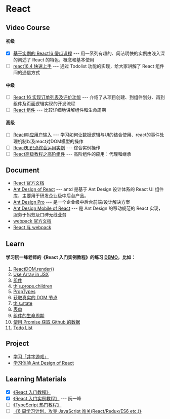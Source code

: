 # React

## Video Course

#### 初级
- [x] [基于实例的 React16 傻瓜课程](https://www.imooc.com/learn/1045) --- 用一系列有趣的、简洁明快的实例由浅入深的阐述了 React 的特色，概念和基本使用
- [ ] [react16.4 快速上手](https://www.imooc.com/learn/1023) --- 通过 Todolist 功能的实现，给大家讲解了 React 组件间的通信方式

#### 中级
- [ ] [React 16 实现订单列表及评价功能](https://www.imooc.com/learn/1061) --- 介绍了从项目创建、到组件划分、再到组件及页面逻辑实现的开发流程
- [ ] [React 组件](https://www.imooc.com/learn/944) --- 比较详细地讲解组件和生命周期

#### 高级
- [ ] [React响应用户输入](https://www.imooc.com/learn/953) --- 学习如何让数据逻辑与UI的结合使用、react的事件处理机制以及react对DOM模型的操作
- [ ] [React知识点综合运用实例](https://www.imooc.com/learn/971) --- 综合实例操作
- [ ] [React高级教程之高阶组件](https://www.imooc.com/learn/1075) --- 高阶组件的应用：代理和继承

## Document

- [React 官方文档](https://zh-hans.reactjs.org/docs/getting-started.html)
- [Ant Design of React](https://ant.design/docs/react/introduce-cn) --- antd 是基于 Ant Design 设计体系的 React UI 组件库，主要用于研发企业级中后台产品。
- [Ant Design Pro](https://pro.ant.design/docs/getting-started-cn) --- 是一个企业级中后台前端/设计解决方案
- [Ant Design Mobile of React](https://mobile.ant.design/docs/react/introduce-cn) --- 是 Ant Design 的移动规范的 React 实现，服务于蚂蚁及口碑无线业务
- [webpack 官方文档](https://www.webpackjs.com/concepts/)
- [React 与 webpack](https://typescript.bootcss.com/tutorials/react-&-webpack.html)

## Learn

#### 学习阮一峰老师的《React 入门实例教程》的练习 [DEMO](./demo/)，比如：

1. [ReactDOM.render()](https://github.com/yangtao2o/myreact/blob/master/demo/01/index.html)
1. [Use Array in JSX](https://github.com/yangtao2o/myreact/blob/master/demo/02/index.html)
1. [组件](https://github.com/yangtao2o/myreact/blob/master/demo/03/index.html)
1. [this.props.children](https://github.com/yangtao2o/myreact/blob/master/demo/04/index.html)
1. [PropTypes](https://github.com/yangtao2o/myreact/blob/master/demo/05/index.html)
1. [获取真实的 DOM 节点](https://github.com/yangtao2o/myreact/blob/master/demo/06/index.html)
1. [this.state](https://github.com/yangtao2o/myreact/blob/master/demo/07/index.html)
1. [表单](https://github.com/yangtao2o/myreact/blob/master/demo/08/index.html)
1. [组件的生命周期](https://github.com/yangtao2o/myreact/blob/master/demo/09/index.html)
1. [使用 Promise 获取 Github 的数据](https://github.com/yangtao2o/myreact/blob/master/demo/10/index.html)
1. [Todo List](https://github.com/yangtao2o/myreact/blob/master/demo/11/index.html)

## Project

- [学习「井字游戏」](./product/01-ttt/)
- [学习体验 Ant Design of React](./product/02-news-app/)

## Learning Materials

- [x] [《React 入门教程》](https://hulufei.gitbooks.io/react-tutorial/content/index.html)
- [x] [《React 入门实例教程》](http://www.ruanyifeng.com/blog/2015/03/react.html) --- 阮一峰
- [ ] [《TypeScript 热门教程》](https://ts.xcatliu.com/)
- [ ] [《6 周学习计划，攻克 JavaScript 难关(React/Redux/ES6 etc.)》](https://zhuanlan.zhihu.com/p/23412169)
